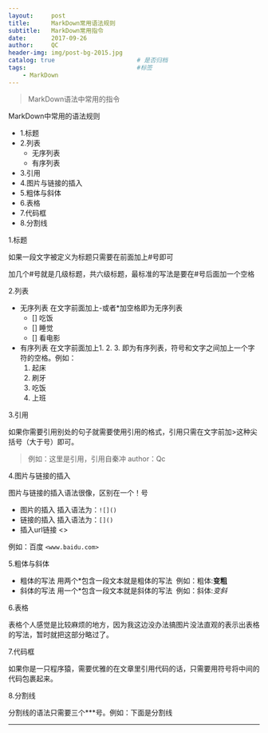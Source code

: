 ```yaml
---
layout:     post                   
title:      MarkDown常用语法规则 
subtitle:   MarkDown常用指令
date:       2017-09-26              
author:     QC                      
header-img: img/post-bg-2015.jpg    
catalog: true                       # 是否归档
tags:                               #标签
    - MarkDown
--- 
```

>MarkDown语法中常用的指令

MarkDown中常用的语法规则



- 1.标题
- 2.列表
  - 无序列表
  - 有序列表
- 3.引用
- 4.图片与链接的插入
- 5.粗体与斜体
- 6.表格
- 7.代码框
- 8.分割线

1.标题

如果一段文字被定义为标题只需要在前面加上#号即可

加几个#号就是几级标题，共六级标题，最标准的写法是要在#号后面加一个空格

2.列表

- 无序列表
  在文字前面加上-或者*加空格即为无序列表
  - [] 吃饭
  - [] 睡觉
  - [] 看电影 
- 有序列表
  在文字前面加上1. 2. 3. 即为有序列表，符号和文字之间加上一个字符的空格。例如：
  1. 起床
  2. 刷牙
  3. 吃饭
  4. 上班

3.引用

如果你需要引用别处的句子就需要使用引用的格式，引用只需在文字前加>这种尖括号（大于号）即可。

>例如：这里是引用，引用自秦冲
author：Qc

4.图片与链接的插入

图片与链接的插入语法很像，区别在一个！号

- 图片的插入
  插入语法为：`![]()`
- 链接的插入
  插入语法为：`[]()`
- 插入url链接 <>

例如：百度 `<www.baidu.com>`

5.粗体与斜体

- 粗体的写法
  用两个*包含一段文本就是粗体的写法
  例如：粗体:**变粗**
- 斜体的写法
  用一个*包含一段文本就是斜体的写法
  例如：斜体:*变斜*

6.表格

表格个人感觉是比较麻烦的地方，因为我这边没办法搞图片没法直观的表示出表格的写法，暂时就把这部分略过了。

7.代码框

如果你是一只程序猿，需要优雅的在文章里引用代码的话，只需要用符号将中间的代码包裹起来。

8.分割线

分割线的语法只需要三个***号。例如：下面是分割线

---











